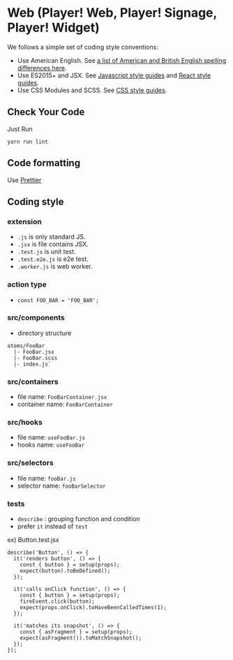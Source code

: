 # Web (Player! Web, Player! Signage, Player! Widget)

We follows a simple set of coding style conventions:

* Use American English. See [a list of American and British English spelling differences here](http://en.wikipedia.org/wiki/American_and_British_English_spelling_differences).
* Use ES2015+ and JSX. See [Javascript style guides](https://github.com/airbnb/javascript) and [React style guides](https://github.com/airbnb/javascript/tree/master/react).
* Use CSS Modules and SCSS. See [CSS style guides](https://github.com/stylelint/stylelint-config-standard).

## Check Your Code

Just Run

    yarn run lint

## Code formatting

Use [Prettier](https://github.com/prettier/prettier)

## Coding style

### extension

* `.js` is only standard JS.
* `.jsx` is file contains JSX.
* `.test.js` is unit test.
* `.test.e2e.js` is e2e test.
* `.worker.js` is web worker.

### action type

* `const FOO_BAR = 'FOO_BAR';`

### src/components

* directory structure
```
atoms/FooBar
  |- FooBar.jsx
  |- FooBar.scss
  |- index.js`
```

### src/containers

* file name: `FooBarContainer.jsx`
* container name: `FooBarContainer`

### src/hooks

* file name: `useFooBar.js`
* hooks name: `useFooBar`

### src/selectors

* file name: `fooBar.js`
* selector name: `fooBarSelector`

### tests

* `describe` : grouping function and condition
* prefer `it` instead of `test`

ex) Button.test.jsx

```
describe('Button', () => {
  it('renders button', () => {
    const { button } = setup(props);
    expect(button).toBeDefined();
  });

  it('calls onClick function', () => {
    const { button } = setup(props);
    fireEvent.click(button);
    expect(props.onClick).toHaveBeenCalledTimes(1);
  });

  it('matches its snapshot', () => {
    const { asFragment } = setup(props);
    expect(asFragment()).toMatchSnapshot();
  });
});
```
